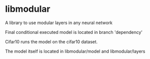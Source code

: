 # libmodular
A library to use modular layers in any neural network

Final conditional executed model is located in branch 'dependency'

Cifar10 runs the model on the cifar10 dataset.

The model itself is located in libmodular/model and libmodular/layers
